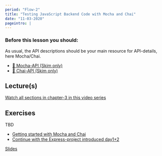 ```yaml
---
period: "Flow-2"
title: "Testing JavaScript Backend Code with Mocha and Chai"
date: "11-03-2020"
pageintro: |
---
```


### Before this lesson you should:

As usual, the API descriptions should be your main resource for API-details, here Mocha/Chai.

<!--BEGIN readings ##-->

- [:book: Mocha-API (Skim only)](http://mochajs.org/)
- [:book: Chai-API (Skim only)](http://chaijs.com/api/bdd/#method_throw)
  <!--END readings ##-->

## Lecture(s)

<!--BEGIN lectures ##-->

[Watch all sections in chapter-3 in this video series](https://www.linkedin.com/learning/node-js-testing-and-code-quality/survey-of-node-js-testing-frameworks?u=57077785)

<!--END lectures ##-->

## Exercises

TBD

<!--BEGIN exercises ##-->

- [Getting started with Mocha and Chai](https://docs.google.com/document/d/1v7WIZo9mVbYVyb1UuflszaykDnxQ2ex-LSHzrjZjp34/edit?usp=sharing)
- [Continue with the Express-project introduced day1+2](https://docs.google.com/document/d/1W8b6hihu1WyTduhzejUQ6mTSeCvax2PJLt5F9wUCEnQ/edit?usp=sharing)
  <!--END exercises ##-->

<!--BEGIN slides ##-->

[Slides](https://slides.mydemos.dk/test1/unitTestingBackend.html#1)

<!--END slides ##-->
